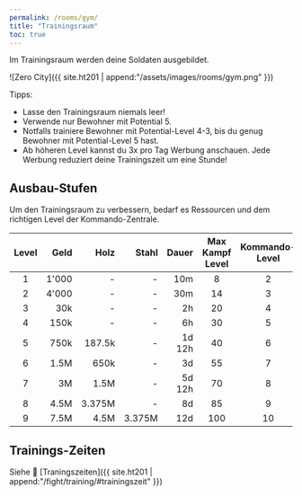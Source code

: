 ```yaml
---
permalink: /rooms/gym/
title: "Trainingsraum"
toc: true
---
```


Im Trainingsraum werden deine Soldaten ausgebildet.

![Zero City]({{ site.ht201 | append:"/assets/images/rooms/gym.png" }})

Tipps:

- Lasse den Trainingsraum niemals leer!
- Verwende nur Bewohner mit Potential 5.
- Notfalls trainiere Bewohner mit Potential-Level 4-3, bis du genug Bewohner mit Potential-Level 5 hast.
- Ab höheren Level kannst du 3x pro Tag Werbung anschauen. Jede Werbung reduziert deine Trainingszeit um eine Stunde!

## Ausbau-Stufen

Um den Trainingsraum zu verbessern, bedarf es Ressourcen und dem richtigen Level der Kommando-Zentrale.

| Level |  Geld |   Holz |  Stahl |  Dauer | Max Kampf Level | Kommando-Level |
|:-----:| -----:| ------:| ------:| ------:|:---------------:|:--------------:|
|   1   | 1'000 |      - |      - |    10m |        8        |       2        |
|   2   | 4'000 |      - |      - |    30m |       14        |       3        |
|   3   |   30k |      - |      - |     2h |       20        |       4        |
|   4   |  150k |      - |      - |     6h |       30        |       5        |
|   5   |  750k | 187.5k |      - | 1d 12h |       40        |       6        |
|   6   |  1.5M |   650k |      - |     3d |       55        |       7        |
|   7   |    3M |   1.5M |      - | 5d 12h |       70        |       8        |
|   8   |  4.5M | 3.375M |      - |     8d |       85        |       9        |
|   9   |  7.5M |   4.5M | 3.375M |    12d |       100       |       10       |

## Trainings-Zeiten

Siehe :muscle: [Traningszeiten]({{ site.ht201 | append:"/fight/training/#trainingszeit" }})
